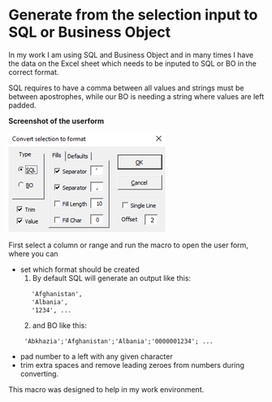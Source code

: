# Generate from the selection input to SQL or Business Object

In my work I am using SQL and Business Object and in many times I have the data on the Excel sheet which needs to be inputed to SQL or BO in the correct format.

SQL requires to have a comma between all values and strings must be between apostrophes, while our BO is needing a string where values are left padded.

**Screenshot of the userform**

![Form](https://github.com/viszi/codes/blob/master/Excel/Useful/GenerateFormat/images/001_Form.png)

First select a column or range and run the macro to open the user form, where you can
 - set which format should be created
   1. By default SQL will generate an output like this:
   ```'Abkhazia',
      'Afghanistan',
      'Albania',
      '1234', ...
   ```
   2. and BO like this:
   ```
    'Abkhazia';'Afghanistan';'Albania';'0000001234'; ...         
  - pad number to a left with any given character
  - trim extra spaces and remove leading zeroes from numbers during converting.

This macro was designed to help in my work environment.

